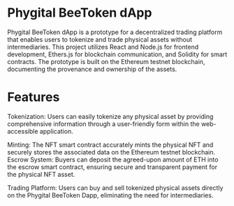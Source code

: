 # Phygital BeeToken dApp

Phygital BeeToken dApp is a prototype for a decentralized trading platform that enables users to tokenize and trade physical assets without intermediaries. This project utilizes React and Node.js for frontend development, Ethers.js for blockchain communication, and Solidity for smart contracts. The prototype is built on the Ethereum testnet blockchain, documenting the provenance and ownership of the assets.

# Features

Tokenization: Users can easily tokenize any physical asset by providing comprehensive information through a user-friendly form within the web-accessible application.

Minting: The NFT smart contract accurately mints the physical NFT and securely stores the associated data on the Ethereum testnet blockchain.
Escrow System: Buyers can deposit the agreed-upon amount of ETH into the escrow smart contract, ensuring secure and transparent payment for the physical NFT asset.

Trading Platform: Users can buy and sell tokenized physical assets directly on the Phygital BeeToken Dapp, eliminating the need for intermediaries.
